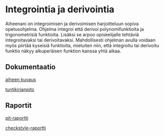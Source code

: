 ﻿# Integrointia ja derivointia

Aiheenani on integroimisen ja derivoimisen harjoitteluun sopiva opetusohjelma. Ohjelma integroi että derivoi polynomifunktioita ja trigonometrisiä funktioita. Lisäksi se arpoo opiskelijalle tehtäviä integroitavaksi tai derivoitavaksi. Mahdollisesti ohjelman avulla voidaan myös piirtää kyseisiä funktioita, mieluiten niin, että integroitu tai derivoitu funktio näkyy alkuperäisen funktion kanssa yhtä aikaa.

## Dokumentaatio

[aiheen kuvaus](dokumentaatio/aiheenKuvausJaRakenne.md)

[tuntikirjanpito](dokumentaatio/tuntikirjanpito.md)

## Raportit

[pit-raportti](https://htmlpreview.github.io/?https://github.com/mustikka2015/Integrointia/tree/master/dokumentaatio/pit/201703301707/index.html)

[checkstyle-raportti](https://htmlpreview.github.io/?https://github.com/mustikka2015/Integrointia/tree/master/dokumentaatio/checkstyle/site/checkstyle.html)
